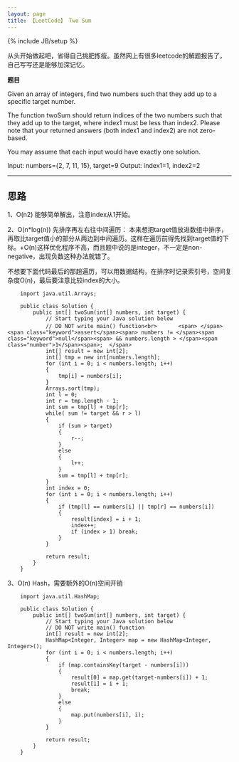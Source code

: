 ```yaml
---
layout: page
title: 【LeetCode】 Two Sum
---
```

{% include JB/setup %}


从头开始做起吧，省得自己挑肥拣瘦。虽然网上有很多leetcode的解题报告了，自己写写还是能够加深记忆。

**题目**

Given an array of integers, find two numbers such that they add up to a specific target number.

The function twoSum should return indices of the two numbers such that they add up to the target, where index1 must be less than index2. Please note that your returned answers (both index1 and index2) are not zero-based.

You may assume that each input would have exactly one solution.

Input: numbers={2, 7, 11, 15}, target=9
Output: index1=1, index2=2

----------
 思路
-------------

1、O(n2) 能够简单解出，注意index从1开始。

2、O(n*log(n)) 先排序再左右往中间遍历： 本来想把target值放进数组中排序，再取比target值小的部分从两边到中间遍历。这样在遍历前得先找到target值的下标。+O(n)这样优化程序不高，而且题中说的是integer，不一定是non-negative，出现负数这种办法就错了。

不想要下面代码最后的那趟遍历，可以用数据结构，在排序时记录索引号，空间复杂度O(n)，最后要注意比较index的大小。

		import java.util.Arrays;
		  
		public class Solution {
		    public int[] twoSum(int[] numbers, int target) {
		        // Start typing your Java solution below
		        // DO NOT write main() function<br>　　　　<span> </span><span class="keyword">assert</span><span> numbers != </span><span class="keyword">null</span><span> && numbers.length > </span><span class="number">1</span><span>;  </span>
		        int[] result = new int[2];
		        int[] tmp = new int[numbers.length];
		        for (int i = 0; i < numbers.length; i++)
		        {
		            tmp[i] = numbers[i];
		        }
		        Arrays.sort(tmp);
		        int l = 0;
		        int r = tmp.length - 1;
		        int sum = tmp[l] + tmp[r];
		        while( sum != target && r > l)
		        {
		            if (sum > target)
		            {
		                r--;
		            }
		            else
		            {
		                l++;
		            }
		            sum = tmp[l] + tmp[r];
		        }
		        int index = 0;
		        for (int i = 0; i < numbers.length; i++)
		        {
		            if (tmp[l] == numbers[i] || tmp[r] == numbers[i])
		            {
		                result[index] = i + 1;
		                index++;
		                if (index > 1) break;
		            }
		        }
		          
		        return result;
		    }
		}

3、O(n) Hash，需要额外的O(n)空间开销

		import java.util.HashMap;
		  
		public class Solution {
		    public int[] twoSum(int[] numbers, int target) {
		        // Start typing your Java solution below
		        // DO NOT write main() function
		        int[] result = new int[2];
		        HashMap<Integer, Integer> map = new HashMap<Integer, Integer>();
		        for (int i = 0; i < numbers.length; i++)
		        {
		            if (map.containsKey(target - numbers[i]))
		            {
		                result[0] = map.get(target-numbers[i]) + 1;
		                result[1] = i + 1;
		                break;
		            }
		            else
		            {
		                map.put(numbers[i], i);
		            }
		        }
		          
		        return result;
		    }
		}
